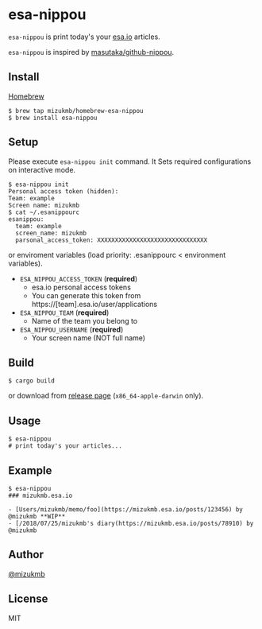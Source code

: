 # esa-nippou

`esa-nippou` is print today's your [esa.io](https://esa.io) articles.

`esa-nippou` is inspired by [masutaka/github-nippou](https://github.com/masutaka/github-nippou).

## Install

[Homebrew](https://brew.sh/)

```console
$ brew tap mizukmb/homebrew-esa-nippou
$ brew install esa-nippou
```

## Setup

Please execute `esa-nippou init` command. It Sets required configurations on interactive mode.

```console
$ esa-nippou init
Personal access token (hidden):
Team: example
Screen name: mizukmb
$ cat ~/.esanippourc
esanippou:
  team: example
  screen_name: mizukmb
  parsonal_access_token: XXXXXXXXXXXXXXXXXXXXXXXXXXXXXXX
```

or enviroment variables (load priority: .esanippourc < environment variables).

- `ESA_NIPPOU_ACCESS_TOKEN` (**required**)
  - esa.io personal access tokens
  - You can generate this token from https://[team].esa.io/user/applications
- `ESA_NIPPOU_TEAM` (**required**)
  - Name of the team you belong to
- `ESA_NIPPOU_USERNAME` (**required**)
  - Your screen name (NOT full name)

## Build

```console
$ cargo build
```

or download from [release page](https://github.com/mizukmb/esa-nippou/releases) (`x86_64-apple-darwin` only).

## Usage

```console
$ esa-nippou
# print today's your articles...
```

## Example

```console
$ esa-nippou
### mizukmb.esa.io

- [Users/mizukmb/memo/foo](https://mizukmb.esa.io/posts/123456) by @mizukmb **WIP**
- [/2018/07/25/mizukmb's diary(https://mizukmb.esa.io/posts/78910) by @mizukmb
```

## Author

[@mizukmb](https://twitter.com/mizukmb)

## License

MIT

